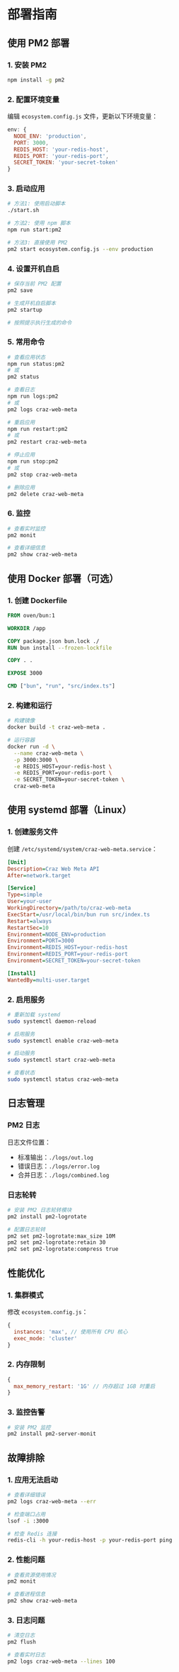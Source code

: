# 部署指南

## 使用 PM2 部署

### 1. 安装 PM2

```bash
npm install -g pm2
```

### 2. 配置环境变量

编辑 `ecosystem.config.js` 文件，更新以下环境变量：

```javascript
env: {
  NODE_ENV: 'production',
  PORT: 3000,
  REDIS_HOST: 'your-redis-host',
  REDIS_PORT: 'your-redis-port',
  SECRET_TOKEN: 'your-secret-token'
}
```

### 3. 启动应用

```bash
# 方法1: 使用启动脚本
./start.sh

# 方法2: 使用 npm 脚本
npm run start:pm2

# 方法3: 直接使用 PM2
pm2 start ecosystem.config.js --env production
```

### 4. 设置开机自启

```bash
# 保存当前 PM2 配置
pm2 save

# 生成开机自启脚本
pm2 startup

# 按照提示执行生成的命令
```

### 5. 常用命令

```bash
# 查看应用状态
npm run status:pm2
# 或
pm2 status

# 查看日志
npm run logs:pm2
# 或
pm2 logs craz-web-meta

# 重启应用
npm run restart:pm2
# 或
pm2 restart craz-web-meta

# 停止应用
npm run stop:pm2
# 或
pm2 stop craz-web-meta

# 删除应用
pm2 delete craz-web-meta
```

### 6. 监控

```bash
# 查看实时监控
pm2 monit

# 查看详细信息
pm2 show craz-web-meta
```

## 使用 Docker 部署（可选）

### 1. 创建 Dockerfile

```dockerfile
FROM oven/bun:1

WORKDIR /app

COPY package.json bun.lock ./
RUN bun install --frozen-lockfile

COPY . .

EXPOSE 3000

CMD ["bun", "run", "src/index.ts"]
```

### 2. 构建和运行

```bash
# 构建镜像
docker build -t craz-web-meta .

# 运行容器
docker run -d \
  --name craz-web-meta \
  -p 3000:3000 \
  -e REDIS_HOST=your-redis-host \
  -e REDIS_PORT=your-redis-port \
  -e SECRET_TOKEN=your-secret-token \
  craz-web-meta
```

## 使用 systemd 部署（Linux）

### 1. 创建服务文件

创建 `/etc/systemd/system/craz-web-meta.service`：

```ini
[Unit]
Description=Craz Web Meta API
After=network.target

[Service]
Type=simple
User=your-user
WorkingDirectory=/path/to/craz-web-meta
ExecStart=/usr/local/bin/bun run src/index.ts
Restart=always
RestartSec=10
Environment=NODE_ENV=production
Environment=PORT=3000
Environment=REDIS_HOST=your-redis-host
Environment=REDIS_PORT=your-redis-port
Environment=SECRET_TOKEN=your-secret-token

[Install]
WantedBy=multi-user.target
```

### 2. 启用服务

```bash
# 重新加载 systemd
sudo systemctl daemon-reload

# 启用服务
sudo systemctl enable craz-web-meta

# 启动服务
sudo systemctl start craz-web-meta

# 查看状态
sudo systemctl status craz-web-meta
```

## 日志管理

### PM2 日志

日志文件位置：

- 标准输出：`./logs/out.log`
- 错误日志：`./logs/error.log`
- 合并日志：`./logs/combined.log`

### 日志轮转

```bash
# 安装 PM2 日志轮转模块
pm2 install pm2-logrotate

# 配置日志轮转
pm2 set pm2-logrotate:max_size 10M
pm2 set pm2-logrotate:retain 30
pm2 set pm2-logrotate:compress true
```

## 性能优化

### 1. 集群模式

修改 `ecosystem.config.js`：

```javascript
{
  instances: 'max', // 使用所有 CPU 核心
  exec_mode: 'cluster'
}
```

### 2. 内存限制

```javascript
{
  max_memory_restart: '1G' // 内存超过 1GB 时重启
}
```

### 3. 监控告警

```bash
# 安装 PM2 监控
pm2 install pm2-server-monit
```

## 故障排除

### 1. 应用无法启动

```bash
# 查看详细错误
pm2 logs craz-web-meta --err

# 检查端口占用
lsof -i :3000

# 检查 Redis 连接
redis-cli -h your-redis-host -p your-redis-port ping
```

### 2. 性能问题

```bash
# 查看资源使用情况
pm2 monit

# 查看进程信息
pm2 show craz-web-meta
```

### 3. 日志问题

```bash
# 清空日志
pm2 flush

# 查看实时日志
pm2 logs craz-web-meta --lines 100
```
